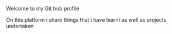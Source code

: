 Welcome to my Git hub profile

On this platform i share things that i have learnt as well as projects undertaken

